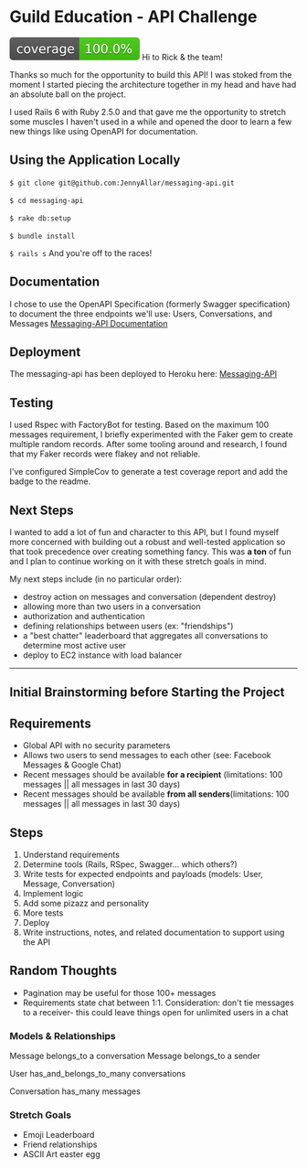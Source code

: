 # Guild Education - API Challenge
![Coverage](https://github.com/JennyAllar/messaging-api/blob/master/badge.svg)
Hi to Rick & the team!

Thanks so much for the opportunity to build this API! I was stoked from the moment I started piecing the architecture together in my head and have had an absolute ball on the project.

I used Rails 6 with Ruby 2.5.0 and that gave me the opportunity to stretch some muscles I haven't used in a while and opened the door to learn a few new things like using OpenAPI for documentation.

## Using the Application Locally
`$ git clone git@github.com:JennyAllar/messaging-api.git`

`$ cd messaging-api`

`$ rake db:setup`

`$ bundle install`

`$ rails s`
And you're off to the races!

## Documentation
I chose to use the OpenAPI Specification (formerly Swagger specification) to document the three endpoints we'll use: Users, Conversations, and Messages
[Messaging-API Documentation](https://guild-api.herokuapp.com/api-docs/index.html)


## Deployment
The messaging-api has been deployed to Heroku here:
[Messaging-API](https://guild-api.herokuapp.com)

## Testing
I used Rspec with FactoryBot for testing. Based on the maximum 100 messages requirement, I briefly experimented with the Faker gem to create multiple random records. After some tooling around and research, I found that my Faker records were flakey and not reliable.

I've configured SimpleCov to generate a test coverage report and add the badge to the readme.

## Next Steps
I wanted to add a lot of fun and character to this API, but I found myself more concerned with building out a robust and well-tested application so that took precedence over creating something fancy. This was **a ton** of fun and I plan to continue working on it with these stretch goals in mind.

My next steps include (in no particular order):
- destroy action on messages and conversation (dependent destroy)
- allowing more than two users in a conversation
- authorization and authentication
- defining relationships between users (ex: "friendships")
- a "best chatter" leaderboard that aggregates all conversations to determine most active user
- deploy to EC2 instance with load balancer


---
## Initial Brainstorming before Starting the Project

## Requirements
- Global API with no security parameters
- Allows two users to send messages to each other (see: Facebook Messages & Google Chat)
- Recent messages should be available **for a recipient**  (limitations: 100 messages || all messages in last 30 days)
- Recent messages should be available **from all senders**(limitations: 100 messages || all messages in last 30 days)


## Steps
1. Understand requirements
2. Determine tools (Rails, RSpec, Swagger... which others?)
3. Write tests for expected endpoints and payloads (models: User, Message, Conversation)
4. Implement logic
5. Add some pizazz and personality
6. More tests
7. Deploy
8. Write instructions, notes, and related documentation to support using the API

## Random Thoughts
- Pagination may be useful for those 100+ messages
- Requirements state chat between 1:1. Consideration: don't tie messages to a receiver- this could leave things open for unlimited users in a chat

### Models & Relationships
Message belongs_to a conversation
Message belongs_to a sender

User has_and_belongs_to_many conversations

Conversation has_many messages

### Stretch Goals
- Emoji Leaderboard
- Friend relationships
- ASCII Art easter egg
